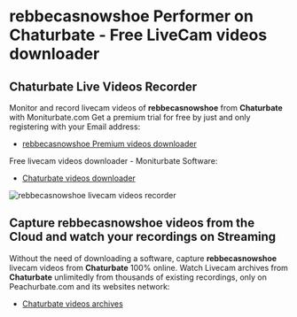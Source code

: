 # rebbecasnowshoe Performer on Chaturbate - Free LiveCam videos downloader

## Chaturbate Live Videos Recorder

Monitor and record livecam videos of **rebbecasnowshoe** from **Chaturbate** with Moniturbate.com
Get a premium trial for free by just and only registering with your Email address:
* [rebbecasnowshoe Premium videos downloader](https://moniturbate.com/request-demo-licence-key.html)

Free livecam videos downloader - Moniturbate Software:
* [Chaturbate videos downloader](https://moniturbate.com/moniturbate-download-software.html)

![rebbecasnowshoe livecam videos recorder](https://peachurnet.com/templates/moniturbate-software.png)


## Capture rebbecasnowshoe videos from the Cloud and watch your recordings on Streaming

Without the need of downloading a software, capture **rebbecasnowshoe** livecam videos from **Chaturbate** 100% online.
Watch Livecam archives from **Chaturbate** unlimitedly from thousands of existing recordings, only on Peachurbate.com and its websites network:
* [Chaturbate videos archives](https://peachurnet.com/)